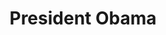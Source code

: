 ---
pid: mx176
title: President Obama
location_transcription: Art Museum, Malcom X Park, 30th Street
coordinates: "[-75.179464827513, 39.965066294113]"
zipcode: '19143'
gen_neighborhood: West Philadelphia
neighborhood: University City
outside_phl: 
age: '56'
age_range: 50-59
instagram: 
image_file_name: mx_176.jpg
proposal_transcription: Famous President Obama with people of all ethnicities around
  him.
topic: African Americans,Inclusivity,Politics
topic_summary: 0, 0, 0
type: Other No Form
keywords_other: obama
credit: Elana Adams
image_labels: 
twitter: 
facebook: 
permalink: "/monuments/mx176/"
layout: item-page
---